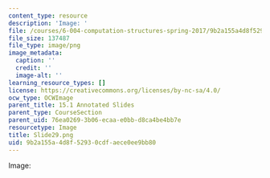 ```yaml
---
content_type: resource
description: 'Image: '
file: /courses/6-004-computation-structures-spring-2017/9b2a155a4d8f52930cdfaece0ee9bb80_Slide29.png
file_size: 137487
file_type: image/png
image_metadata:
  caption: ''
  credit: ''
  image-alt: ''
learning_resource_types: []
license: https://creativecommons.org/licenses/by-nc-sa/4.0/
ocw_type: OCWImage
parent_title: 15.1 Annotated Slides
parent_type: CourseSection
parent_uid: 76ea0269-3b06-ecaa-e0bb-d8ca4be4bb7e
resourcetype: Image
title: Slide29.png
uid: 9b2a155a-4d8f-5293-0cdf-aece0ee9bb80
---
```

Image: 